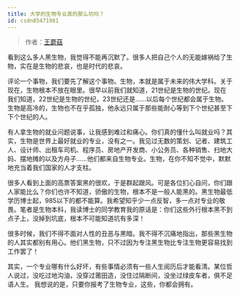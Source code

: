 ```yaml
---
title: 大学的生物专业真的那么坑吗？
id: csdn85471981
---
```


> 作者：[王蘑菇](https://www.zhihu.com/question/26106045/answer/32733960)

看到这么多人黑生物，我觉得不能再沉默了。很多人把自己个人的无能嫁祸给了生物，实在是生物的悲哀，也是时代的悲哀。

评论一个事物，我们要先了解这个事物。生物，本就是属于未来的伟大学科。关于现在，生物根本不放在眼里。很早以前我们就知道，21世纪是生物的世纪。现在我们知道，22世纪是生物的世纪，23世纪还是……以后每个世纪都会属于生物。生物是高冷的，生物也不在乎孤独，他永远只属于那些能耐心等到下个世纪甚至下下个世纪的人。

有人拿生物的就业问题说事，让我感到难过和痛心。你们真的懂什么叫就业吗？其实，生物是世界上最好就业的专业，没有之一。我见过无数的策划、记者、建筑工人、设计师、出租车司机、程序员、房地产开发商、小公务员、各种销售、扫地大妈、摆地摊的以及方舟子……他们都来自生物专业。生物，在你不知不觉中，默默地充当着我们国家的人才支柱。

很多人看到上面的高票答案黑的很欢，于是群起跟风。可是各位扪心自问，你们跟人家能比么？你们也许不知道，骄傲的生物，根本不是一般人能黑的。黑生物最低学历博士起，985以下的都不能算。我希望知乎少一点反智，多一点对专业的敬畏。笔者是生物本科，我读博士的同学教育我的原话是：你们这些外行根本黑不到点子上，没掉到坑底，根本不可能知道坑有多深！

很多时候，我们不得不面对人性的丑恶与黑暗。我不得不沉痛地指出，那些黑生物的人其实都别有用心。他们黑生物，只不过因为专注黑生物比专注生物更容易找到工作罢了！

其实，一个专业哪有什么好坏，有些事情必须有一些人生阅历后才能看清。某位哲人说过，没吃过地沟油，没穿过莆田造，没住过隔断间，没坐过绿皮车者，俱不足语人生。 我想说的是，只要你报考了生物专业，这些，你都会拥有。